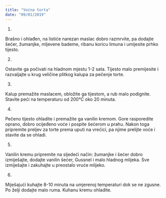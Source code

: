 ```yaml
--- 
title: "Voćna torta"
date: "09/01/2019"
---
```


1.
Brašno i ohlađen, na listiće narezan maslac dobro razmrvite, pa dodajte šećer, žumanjke, mljevene bademe, ribanu koricu limuna i umijesite prhko tijesto.

2.
Ostavite ga počivati na hladnom mjestu 1-2 sata. Tijesto malo premijesite i razvaljajte u krug veličine plitkog kalupa za pečenje torte.

3.
Kalup premažite maslacem, obložite ga tijestom, a rub malo podignite. Stavite peći na temperaturu od 200°C oko 20 minuta.

4.
Pečeno tijesto ohladite i premažite ga vanilin kremom. Gore rasporedite oprano, dobro ocijeđeno voće i pospite šećerom u prahu. Nakon toga pripremite preljev za torte prema uputi na vrećici, pa njime prelijte voće i stavite da se ohladi.

5.
Vanilin kremu pripremite na sljedeći način: žumanjke i šećer dobro izmiješajte, dodajte vanilin šećer, Gussnel i malo hladnog mlijeka. Sve izmiješajte i zakuhajte u preostalo vruće mlijeko.

6.
Miješajući kuhajte 8-10 minuta na umjerenoj temperaturi dok se ne zgusne. Po želji dodajte malo ruma. Kuhanu kremu ohladite.

